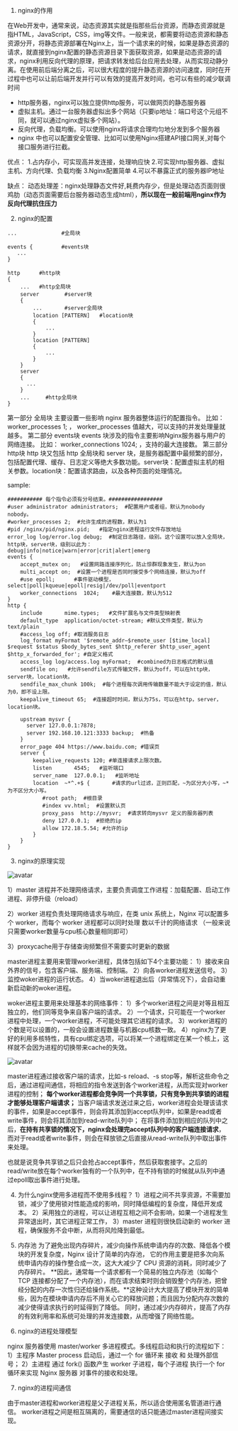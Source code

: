 <!--
 * @Author: uestc.zyj@gmail.com
 * @Date: 2021-09-23 09:29:07
 * @LastEditTime: 2021-09-26 09:10:01
 * @Description: nginx interview questions
 * @FilePath: /interviews/nginx/nginx.md
-->


1. nginx的作用

在Web开发中，通常来说，动态资源其实就是指那些后台资源，而静态资源就是指HTML，JavaScript，CSS，img等文件。一般来说，都需要将动态资源和静态资源分开，将静态资源部署在Nginx上，当一个请求来的时候，如果是静态资源的请求，就直接到nginx配置的静态资源目录下面获取资源，如果是动态资源的请求，nginx利用反向代理的原理，把请求转发给后台应用去处理，从而实现动静分离。在使用前后端分离之后，可以很大程度的提升静态资源的访问速度，同时在开过程中也可以让前后端开发并行可以有效的提高开发时间，也可以有些的减少联调时间

- http服务器，nginx可以独立提供http服务，可以做网页的静态服务器
- 虚拟主机。通过一台服务器虚拟出多个网站（只要ip地址：端口号这个元组不同，就可以通过nginx虚拟多个网站）。
- 反向代理，负载均衡。可以使用nginx将请求合理均匀地分发到多个服务器
- nginx 中也可以配置安全管理、比如可以使用Nginx搭建API接口网关,对每个接口服务进行拦截。

优点：
1.占内存小，可实现高并发连接，处理响应快
2.可实现http服务器、虚拟主机、方向代理、负载均衡
3.Nginx配置简单
4.可以不暴露正式的服务器IP地址

缺点：
动态处理差：nginx处理静态文件好,耗费内存少，但是处理动态页面则很鸡肋（动态页面需要后台服务器动态生成html），**所以现在一般前端用nginx作为反向代理抗住压力**

2. nginx的配置

```
...              #全局块

events {         #events块
   ...
}

http      #http块
{
    ...   #http全局块
    server        #server块
    {
        ...       #server全局块
        location [PATTERN]   #location块
        {
            ...
        }
        location [PATTERN]
        {
            ...
        }
    }
    server
    {
      ...
    }
    ...     #http全局块
}
```

第一部分 全局块
主要设置一些影响 nginx 服务器整体运行的配置指令。  比如： worker_processes 1; ， worker_processes 值越大，可以支持的并发处理量就越多。
第二部分 events块
events 块涉及的指令主要影响Nginx服务器与用户的网络连接。  比如： worker_connections 1024; ，支持的最大连接数。
第三部分 http块
http 块又包括 http 全局块和 server 块，是服务器配置中最频繁的部分，包括配置代理、缓存、日志定义等绝大多数功能。server块：配置虚拟主机的相关参数。location块：配置请求路由，以及各种页面的处理情况。

sample:
```
########### 每个指令必须有分号结束。#################
#user administrator administrators;  #配置用户或者组，默认为nobody nobody。
#worker_processes 2;  #允许生成的进程数，默认为1
#pid /nginx/pid/nginx.pid;   #指定nginx进程运行文件存放地址
error_log log/error.log debug;  #制定日志路径，级别。这个设置可以放入全局块，http块，server块，级别以此为：debug|info|notice|warn|error|crit|alert|emerg
events {
    accept_mutex on;   #设置网路连接序列化，防止惊群现象发生，默认为on
    multi_accept on;  #设置一个进程是否同时接受多个网络连接，默认为off
    #use epoll;      #事件驱动模型，select|poll|kqueue|epoll|resig|/dev/poll|eventport
    worker_connections  1024;    #最大连接数，默认为512
}
http {
    include       mime.types;   #文件扩展名与文件类型映射表
    default_type  application/octet-stream; #默认文件类型，默认为text/plain
    #access_log off; #取消服务日志
    log_format myFormat '$remote_addr–$remote_user [$time_local] $request $status $body_bytes_sent $http_referer $http_user_agent $http_x_forwarded_for'; #自定义格式
    access_log log/access.log myFormat;  #combined为日志格式的默认值
    sendfile on;   #允许sendfile方式传输文件，默认为off，可以在http块，server块，location块。
    sendfile_max_chunk 100k;  #每个进程每次调用传输数量不能大于设定的值，默认为0，即不设上限。
    keepalive_timeout 65;  #连接超时时间，默认为75s，可以在http，server，location块。

    upstream mysvr {
      server 127.0.0.1:7878;
      server 192.168.10.121:3333 backup;  #热备
    }
    error_page 404 https://www.baidu.com; #错误页
    server {
        keepalive_requests 120; #单连接请求上限次数。
        listen       4545;   #监听端口
        server_name  127.0.0.1;   #监听地址
        location  ~*^.+$ {       #请求的url过滤，正则匹配，~为区分大小写，~*为不区分大小写。
           #root path;  #根目录
           #index vv.html;  #设置默认页
           proxy_pass  http://mysvr;  #请求转向mysvr 定义的服务器列表
           deny 127.0.0.1;  #拒绝的ip
           allow 172.18.5.54; #允许的ip
        }
    }
}
```

3. nginx的原理实现

 ![avatar](image/nginx-design.jpeg)

1）master 进程并不处理网络请求，主要负责调度工作进程：加载配置、启动工作进程、非停升级（reload）

2）worker 进程负责处理网络请求与响应，在类 unix 系统上，Nginx 可以配置多个 worker，而每个 worker 进程都可以同时处理 数以千计的网络请求 （一般来说只需要worker数量与cpu核心数量相同即可）

3）proxycache用于存储查询频繁但不需要实时更新的数据


master进程主要用来管理worker进程，具体包括如下4个主要功能：
1）接收来自外界的信号，包含客户端、服务端、控制端。
2）向各worker进程发送信号。
3）监控woker进程的运行状态。
4）当woker进程退出后（异常情况下），会自动重新启动新的woker进程。

woker进程主要用来处理基本的网络事件：
1）多个worker进程之间是对等且相互独立的，他们同等竞争来自客户端的请求。
2）一个请求，只可能在一个worker进程中处理，一个worker进程，不可能处理其它进程的请求。
3）worker进程的个数是可以设置的，一般会设置进程数量与机器cpu核数一致。
4）nginx为了更好的利用多核特性，具有cpu绑定选项，可以将某一个进程绑定在某一个核上，这样就不会因为进程的切换带来cache的失效。

 ![avatar](image/worker竞争.jpeg)

master进程通过接收客户端的请求，比如-s reload、-s stop等，解析这些命令之后，通过进程间通信，将相应的指令发送到各个worker进程，从而实现对worker进程的控制；
**每个worker进程都会竞争同一个共享锁，只有竞争到共享锁的进程才能够处理客户端请求；**
当客户端请求发送过来之后，worker进程会处理该请求的事件，如果是accept事件，则会将其添加到accept队列中，如果是read或者write事件，则会将其添加到read-write队列中；
在将事件添加到相应的队列中之后，**在持有共享锁的情况下，nginx会处理完accept队列中的客户端连接请求**，而对于read或者write事件，则会在释放锁之后直接从read-write队列中取出事件来处理。

也就是说竞争共享锁之后只会抢占accept事件，然后获取套接字。之后的read/write放在每个worker独有的一个队列中，在不持有锁的时候就从队列中通过epoll取出事件进行处理。

4. 为什么nginx使用多进程而不使用多线程？
1）进程之间不共享资源，不需要加锁，减少了使用锁对性能造成的影响，同时降低编程的复杂度，降低开发成本。
2）采用独立的进程，可以让进程互相之间不会影响，如果一个进程发生异常退出时，其它进程正常工作，
3）master 进程则很快启动新的 worker 进程，确保服务不会中断，从而将风险降到最低。

5. 内存池
为了避免出现内存碎片，减少向操作系统申请内存的次数、降低各个模块的开发复杂度，Nginx 设计了简单的内存池，
它的作用主要是把多次向系统申请内存的操作整合成一次，这大大减少了 CPU 资源的消耗，同时减少了内存碎片。
**因此，通常每一个请求都有一个简易的独立内存池（如每个 TCP 连接都分配了一个内存池），而在请求结束时则会销毁整个内存池，把曾经分配的内存一次性归还给操作系统。**这种设计大大提高了模块开发的简单些，因为在模块申请内存后不用关心它的释放问题；而且因为分配内存次数的减少使得请求执行的时延得到了降低。
同时，通过减少内存碎片，提高了内存的有效利用率和系统可处理的并发连接数，从而增强了网络性能。


6. nginx的进程处理模型

nginx 服务器使用 master/worker 多进程模式。多线程启动和执行的流程如下：
1）主程序 Master process 启动后，通过一个 for 循环来 接收 和 处理外部信号；
2）主进程 通过 fork() 函数产生 worker 子进程，每个子进程 执行一个 for 循环来实现 Nginx 服务器 对事件的接收和处理。


7. nginx的进程间通信

由于master进程和worker进程是父子进程关系，所以适合使用匿名管道进行通信。
worker进程之间是相互隔离的，需要通信的话只能通过master进程间接实现。
